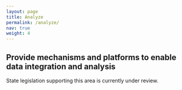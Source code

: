 ```yaml
---
layout: page
title: Analyze
permalink: /analyze/
nav: true
weight: 4
---
```


## Provide mechanisms and platforms to enable data integration and analysis

State legislation supporting this area is currently under review.
